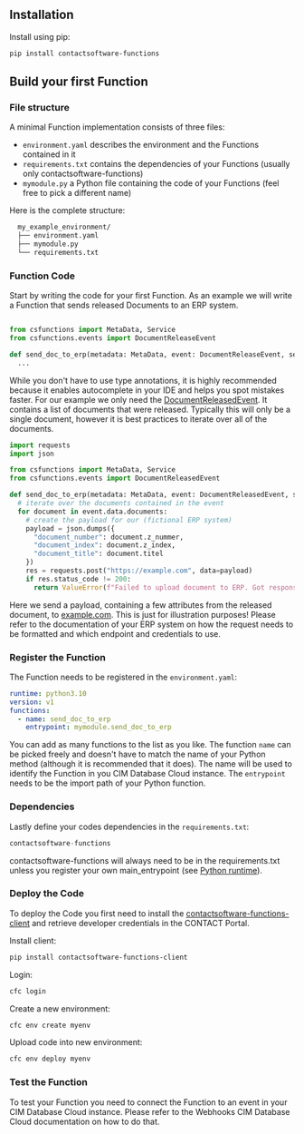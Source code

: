 ## Installation

Install using pip:
``` sh
pip install contactsoftware-functions
```

## Build your first Function

### File structure

A minimal Function implementation consists of three files:

- `environment.yaml` describes the environment and the Functions contained in it
- `requirements.txt` contains the dependencies of your Functions (usually only contactsoftware-functions)
- `mymodule.py` a Python file containing the code of your Functions (feel free to pick a different name)

Here is the complete structure:

``` bash
  my_example_environment/
  ├── environment.yaml
  ├── mymodule.py
  └── requirements.txt
```

### Function Code
Start by writing the code for your first Function. As an example we will write a Function that sends released Documents to an ERP system.

``` python title="mymodule.py"

from csfunctions import MetaData, Service
from csfunctions.events import DocumentReleaseEvent

def send_doc_to_erp(metadata: MetaData, event: DocumentReleaseEvent, service: Service):
  ...
```

While you don't have to use type annotations, it is highly recommended because it enables autocomplete in your IDE and helps you spot mistakes faster.
For our example we only need the [DocumentReleasedEvent](reference/events.md/#documentreleasedevent). It contains a list of documents that were released. Typically this will only be a single document, however it is best practices to iterate over all of the documents.

``` python title="mymodule.py"
import requests
import json

from csfunctions import MetaData, Service
from csfunctions.events import DocumentReleasedEvent

def send_doc_to_erp(metadata: MetaData, event: DocumentReleasedEvent, service: Service):
  # iterate over the documents contained in the event
  for document in event.data.documents:
    # create the payload for our (fictional ERP system)
    payload = json.dumps({
      "document_number": document.z_nummer,
      "document_index": document.z_index,
      "document_title": document.titel
    })
    res = requests.post("https://example.com", data=payload)
    if res.status_code != 200:
      return ValueError(f"Failed to upload document to ERP. Got response code {res.status_code}")

```

Here we send a payload, containing a few attributes from the released document, to [example.com](https://example.com). This is just for illustration purposes!
Please refer to the documentation of your ERP system on how the request needs to be formatted and which endpoint and credentials to use.

### Register the Function

The Function needs to be registered in the `environment.yaml`:


``` yaml title="environment.yaml"
runtime: python3.10
version: v1
functions:
  - name: send_doc_to_erp
    entrypoint: mymodule.send_doc_to_erp
```

You can add as many functions to the list as you like. The function `name` can be picked freely and doesn't have to match the name of your Python method (although it is recommended that it does). The name will be used to identify the Function in you CIM Database Cloud instance. The `entrypoint` needs to be the import path of your Python function.


### Dependencies
Lastly define your codes dependencies in the `requirements.txt`:

``` python title="requirements.txt"
contactsoftware-functions
```
contactsoftware-functions will always need to be in the requirements.txt unless you register your own main_entrypoint (see [Python runtime](reference/runtime.md)).


### Deploy the Code
To deploy the Code you first need to install the [contactsoftware-functions-client](https://pypi.org/project/contactsoftware-functions-client/) and retrieve developer credentials in the CONTACT Portal.

Install client:

```bash
pip install contactsoftware-functions-client
```

Login:

```bash
cfc login
```

Create a new environment:

```bash
cfc env create myenv
```

Upload code into new environment:

```bash
cfc env deploy myenv
```

### Test the Function
To test your Function you need to connect the Function to an event in your CIM Database Cloud instance.
Please refer to the Webhooks CIM Database Cloud documentation on how to do that.
